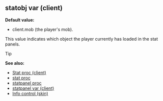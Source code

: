 ## statobj var (client)

**Default value:**
+   client.mob (the player\'s mob).


This value indicates which object the player currently has
loaded in the stat panels.

> [!TIP] 
> **See also:**
> +   [Stat proc (client)](/ref/client/proc/Stat.md) 
> +   [stat proc](/ref/proc/stat.md) 
> +   [statpanel proc](/ref/proc/statpanel.md) 
> +   [statpanel var (client)](/ref/client/var/statpanel.md) 
> +   [Info control (skin)](/ref/%7Bskin%7D/control/info.md) <!-- -->